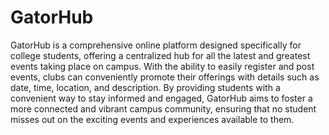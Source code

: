 # GatorHub

GatorHub is a comprehensive online platform designed specifically for college students, offering a centralized hub for all the latest and greatest events taking place on campus. With the ability to easily register and post events, clubs can conveniently promote their offerings with details such as date, time, location, and description. By providing students with a convenient way to stay informed and engaged, GatorHub aims to foster a more connected and vibrant campus community, ensuring that no student misses out on the exciting events and experiences available to them.

